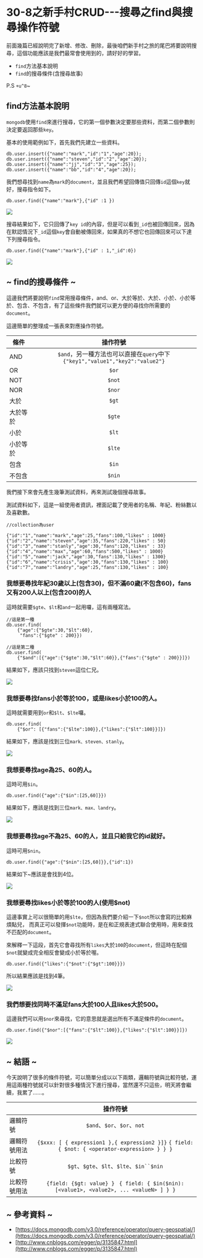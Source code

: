  # 30-8之新手村CRUD---搜尋之find與搜尋操作符號

前面幾篇已經說明完了新增、修改、刪除，最後咱們新手村之旅的尾巴將要說明搜尋，這個功能應該是我們最常會使用到的，請好好的學習。

* `find`方法基本說明 
* `find`的搜尋條件(含搜尋故事)

P.S `+u^8`~

## find方法基本說明

`mongodb`使用`find`來進行搜尋，它的第一個參數決定要那些資料，而第二個參數則決定要返回那些`key`。

基本的使用範例如下，首先我們先建立一些資料。

```
db.user.insert({"name":"mark","id":"1","age":20});
db.user.insert({"name":"steven","id":"2","age":20});
db.user.insert({"name":"jj","id":"3","age":25});
db.user.insert({"name":"bb","id":"4","age":20});
```

我們想尋找到`name`為`mark`的`document`，並且我們希望回傳值只回傳`id`這個`key`就好，搜尋指令如下。

```
db.user.find({"name":"mark"},{"id" :1 })
```

![](http://yixiang8780.com/outImg/20161206-1.png)

搜尋結果如下，它只回傳了`key id`的內容，但是可以看到`_id`也被回傳回來，因為在默認情況下`_id`這個`key`會自動被傳回來，如果真的不想它也回傳回來可以下達下列搜尋指令。

```
db.user.find({"name":"mark"},{"id" : 1,"_id":0})
```

![](http://yixiang8780.com/outImg/20161206-2.png)

## ~ find的搜尋條件 ~

這邊我們將要說明`find`常用搜尋條件，and、or、大於等於、大於、小於、小於等於、包含、不包含，有了這些條件我們就可以更方便的尋找你所需要的`document`。

這邊簡單的整理成一張表來對應操作符號。

| 條件        | 操作符號           | 
| ------------- |:-------------:|
| AND      | `$and`，另一種方法也可以直接在`query`中下`{"key1","value1","key2":"value2"}`|
| OR      | `$or`      |
| NOT      | `$not`      |
| NOR      | `$nor`      |
| 大於 | `$gt`      |
| 大於等於      | `$gte`      |
| 小於 | `$lt`      |
| 小於等於      | `$lte`      |
| 包含 | `$in`      |
| 不包含      | `$nin`      |


我們接下來會先產生幾筆測試資料，再來測試幾個搜尋故事。

測試資料如下，這是一組使用者資訊，裡面記載了使用者的名稱、年紀、粉絲數以及喜歡數。

```
//collection為user

{"id":"1","name":"mark","age":25,"fans":100,"likes" : 1000}
{"id":"2","name":"steven","age":35,"fans":220,"likes" : 50}
{"id":"3","name":"stanly","age":30,"fans":120,"likes" : 33}
{"id":"4","name":"max","age":60,"fans":500,"likes" : 1000}
{"id":"5","name":"jack","age":30,"fans":130,"likes" : 1300}
{"id":"6","name":"crisis","age":30,"fans":130,"likes" : 100}
{"id":"7","name":"landry","age":25,"fans":130,"likes" : 100}
```

### 我想要尋找年紀30歲以上(包含30)，但不滿60歲(不包含60)，fans又有200人以上(包含200)的人

這時就需要`$gte`、`$lt`和`and`一起用囉，這有兩種寫法。

```
//這是第一種
db.user.find(
	{"age":{"$gte":30,"$lt":60},
	 "fans":{"$gte" : 200}})
	 
//這是第二種
db.user.find(
	{"$and":[{"age":{"$gte":30,"$lt":60}},{"fans":{"$gte" : 200}}]})
```

結果如下，應該只找到`steven`這位仁兄。

![](http://yixiang8780.com/outImg/20161206-3.png)

### 我想要尋找fans小於等於100，或是likes小於100的人。

這時就需要用到`or`和`$lt`、`$lte`囉。

```
db.user.find(
	{"$or": [{"fans":{"$lte":100}},{"likes":{"$lt":100}}]})

```
結果如下，應該是找到三位`mark、steven、stanly`。

![](http://yixiang8780.com/outImg/20161206-4.png)

### 我想要尋找age為25、60的人。

這時可用`$in`。

```
db.user.find({"age":{"$in":[25,60]}})

```
結果如下，應該是找到三位`mark、max、landry`。

![](http://yixiang8780.com/outImg/20161206-5.png)

### 我想要尋找age不為25、60的人，並且只給我它的id就好。

這時可用`$nin`。

```
db.user.find({"age":{"$nin":[25,60]}},{"id":1})

```
結果如下~應該是會找到4位。

![](http://yixiang8780.com/outImg/20161206-6.png)

### 我想要尋找likes小於等於100的人(使用$not)
這邊事實上可以很簡單的用`$lte`，但因為我們要介紹一下`$not`所以會寫的比較麻煩點兒，
而真正可以發揮`$not`功能時，是在和正規表達式聯合使用時，用來查找不匹配的`document`。

來解釋一下這段，首先它會尋找所有`likes`大於`100`的`document`，但這時在配個`$not`就變成完全相反會變成小於等於喔。

```
db.user.find({"likes":{"$not":{"$gt":100}}})

```
所以結果應該是找到4筆。

![](http://yixiang8780.com/outImg/20161206-7.png)


### 我們想要找同時不滿足fans大於100人且likes大於500。

這邊我們可以用`$nor`來尋找，它的意思就是選出所有不滿足條件的`document`。

```
db.user.find({"$nor":[{"fans":{"$lt":100}},{"likes":{"$lt":100}}]})

```
![](http://yixiang8780.com/outImg/20161206-8.png)

## ~ 結語 ~

今天說明了很多的條件符號，可以簡單分成以以下兩類，邏輯符號與比較符號，運用這兩種符號就可以針對很多種情況下進行搜尋，當然還不只這些，明天將會繼續，我累了……。

|         | 操作符號           | 
| ------------- |:-------------:| 
| 邏輯符號      | `$and`、`$or`、`$or`、`not`|
| 邏輯符號用法      | `{$xxx: [ { expression1 },{ expression2 }]}` `{ field: { $not: { <operator-expression> } } }`|
| 比較符號      | `$gt`、`$gte`、`$lt`、`$lte`、`$in``$nin`      |
| 比較符號用法      | `{field: {$gt: value} } ` `{ field: { $in($nin): [<value1>, <value2>, ... <valueN> ] } }`     |

 ## ~ 參考資料 ~
 
 * [https://docs.mongodb.com/v3.0/reference/operator/query-geospatial/](https://docs.mongodb.com/v3.0/reference/operator/query-geospatial/)
 * [http://www.cnblogs.com/egger/p/3135847.html](http://www.cnblogs.com/egger/p/3135847.html)
 
